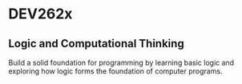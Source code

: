 # DEV262x
## Logic and Computational Thinking

Build a solid foundation for programming by learning basic logic and exploring how logic forms the foundation of computer programs.
